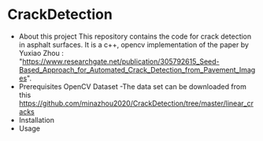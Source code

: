 # CrackDetection
- About this project
This repository contains the code for crack detection in asphalt surfaces. It is a c++, opencv implementation of the paper by Yuxiao Zhou : "https://www.researchgate.net/publication/305792615_Seed-Based_Approach_for_Automated_Crack_Detection_from_Pavement_Images".
- Prerequisites
OpenCV
Dataset -The data set can be downloaded from this https://github.com/minazhou2020/CrackDetection/tree/master/linear_cracks
- Installation
- Usage



